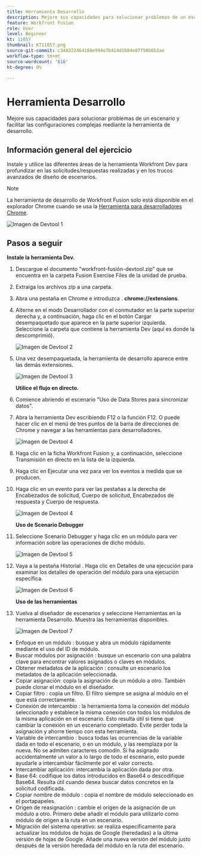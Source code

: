 ```yaml
---
title: Herramienta Desarrollo
description: Mejore sus capacidades para solucionar problemas de un escenario y facilitar configuraciones complejas mediante DevTool.
feature: Workfront Fusion
role: User
level: Beginner
kt: 11057
thumbnail: KT11057.png
source-git-commit: c348222464180e994e7b414d1b84e07f58b6b2ae
workflow-type: tm+mt
source-wordcount: '616'
ht-degree: 0%

---
```



# Herramienta Desarrollo

Mejore sus capacidades para solucionar problemas de un escenario y facilitar las configuraciones complejas mediante la herramienta de desarrollo.

## Información general del ejercicio

Instale y utilice las diferentes áreas de la herramienta Workfront Dev para profundizar en las solicitudes/respuestas realizadas y en los trucos avanzados de diseño de escenarios.

>[!NOTE]
>
>La herramienta de desarrollo de Workfront Fusion solo está disponible en el explorador Chrome cuando se usa la [Herramienta para desarrolladores Chrome](https://developer.chrome.com/docs/devtools/).

![Imagen de Devtool 1](../12-exercises/assets/devtool-walkthrough-1.png)

## Pasos a seguir

**Instale la herramienta Dev.**

1. Descargue el documento &quot;workfront-fusión-devtool.zip&quot; que se encuentra en la carpeta Fusion Exercise Files de la unidad de prueba.
1. Extraiga los archivos zip a una carpeta.
1. Abra una pestaña en Chrome e introduzca . **chrome://extensions**.
1. Alterne en el modo Desarrollador con el conmutador en la parte superior derecha y, a continuación, haga clic en el botón Cargar desempaquetado que aparece en la parte superior izquierda. Seleccione la carpeta que contiene la herramienta Dev (aquí es donde la descomprimió).

   ![Imagen de Devtool 2](../12-exercises/assets/devtool-walkthrough-2.png)

1. Una vez desempaquetada, la herramienta de desarrollo aparece entre las demás extensiones.

   ![Imagen de Devtool 3](../12-exercises/assets/devtool-walkthrough-3.png)

   **Utilice el flujo en directo.**

1. Comience abriendo el escenario &quot;Uso de Data Stores para sincronizar datos&quot;.
1. Abra la herramienta Dev escribiendo F12 o la función F12. O puede hacer clic en el menú de tres puntos de la barra de direcciones de Chrome y navegar a las herramientas para desarrolladores.

   ![Imagen de Devtool 4](../12-exercises/assets/navigate-to-devtools.png)

1. Haga clic en la ficha Workfront Fusion y, a continuación, seleccione Transmisión en directo en la lista de la izquierda.
1. Haga clic en Ejecutar una vez para ver los eventos a medida que se producen.
1. Haga clic en un evento para ver las pestañas a la derecha de Encabezados de solicitud, Cuerpo de solicitud, Encabezados de respuesta y Cuerpo de respuesta.

   ![Imagen de Devtool 4](../12-exercises/assets/devtool-walkthrough-4.png)

   **Uso de Scenario Debugger**

1. Seleccione Scenario Debugger y haga clic en un módulo para ver información sobre las operaciones de dicho módulo.

   ![Imagen de Devtool 5](../12-exercises/assets/devtool-walkthrough-5.png)

1. Vaya a la pestaña Historial . Haga clic en Detalles de una ejecución para examinar los detalles de operación del módulo para una ejecución específica.

   ![Imagen de Devtool 6](../12-exercises/assets/devtool-walkthrough-6.png)

   **Uso de las herramientas**

1. Vuelva al diseñador de escenarios y seleccione Herramientas en la herramienta Desarrollo. Muestra las herramientas disponibles.

   ![Imagen de Devtool 7](../12-exercises/assets/devtool-walkthrough-7.png)

+ Enfoque en un módulo : busque y abra un módulo rápidamente mediante el uso del ID de módulo.
+ Buscar módulos por asignación : busque un escenario con una palabra clave para encontrar valores asignados o claves en módulos.
+ Obtener metadatos de la aplicación : consulte un escenario los metadatos de la aplicación seleccionada.
+ Copiar asignación: copia la asignación de un módulo a otro. También puede clonar el módulo en el diseñador.
+ Copiar filtro : copia un filtro. El filtro siempre se asigna al módulo en el que está correctamente.
+ Conexión de intercambio : la herramienta toma la conexión del módulo seleccionado y establece la misma conexión con todos los módulos de la misma aplicación en el escenario. Esto resulta útil si tiene que cambiar la conexión en un escenario completado. Evite perder toda la asignación y ahorre tiempo con esta herramienta.
+ Variable de intercambio : busca todas las ocurrencias de la variable dada en todo el escenario, o en un módulo, y las reemplaza por la nueva. No se admiten caracteres comodín. Si ha asignado accidentalmente un valor a lo largo de todo el escenario, esto puede ayudarle a intercambiar fácilmente por el valor correcto.
+ Intercambiar aplicación: intercambia la aplicación dada por otra.
+ Base 64: codifique los datos introducidos en Base64 o descodifique Base64. Resulta útil cuando desea buscar datos concretos en la solicitud codificada.
+ Copiar nombre de módulo : copia el nombre de módulo seleccionado en el portapapeles.
+ Origen de reasignación : cambie el origen de la asignación de un módulo a otro. Primero debe añadir el módulo para utilizarlo como módulo de origen a la ruta en un escenario.
+ Migración del sistema operativo: se realiza específicamente para actualizar los módulos de hojas de Google (heredadas) a la última versión de hojas de Google. Añade una nueva versión del módulo justo después de la versión heredada del módulo en la ruta del escenario.
